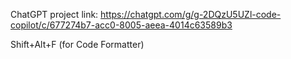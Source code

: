 ChatGPT project link: https://chatgpt.com/g/g-2DQzU5UZl-code-copilot/c/677274b7-acc0-8005-aeea-4014c63589b3

Shift+Alt+F (for Code Formatter)
